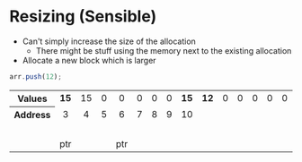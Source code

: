 # Resizing (Sensible)

* Can't simply increase the size of the allocation
    * There might be stuff using the memory next to the existing allocation
* Allocate a new block which is larger

<div class="biggest">

```js
arr.push(12);
```

</div>

<table style="table-layout: fixed; text-align:center;">
    <tr>
        <th scope="row">Values</th>
        <td class="background-green fragment fragment-dn" data-style="out" data-index="3"><strong>15</strong></td>
        <td class="background-blue fragment fragment-dn" data-index="3">15</td>
        <td class="background-red">0</td>
        <td class="background-blue fragment fragment-dn" data-style="out">0</td>
        <td class="background-blue fragment fragment-dn" data-style="out">0</td>
        <td class="fragment fragment-dn background-green" data-style="in-out">0</td>
        <td class="fragment fragment-dn background-green" data-style="in-out">0</td>
        <td class="fragment fragment-dn background-green" data-index="2"><strong>15</strong></td>
        <td class="fragment fragment-dn background-green" data-index="2"><strong>12</strong></td>
        <td class="background-blue fragment fragment-dn" data-style="out">0</td>
        <td class="background-blue fragment fragment-dn" data-style="out">0</td>
        <td class="background-blue fragment fragment-dn" data-style="out">0</td>
        <td class="background-blue fragment fragment-dn" data-style="out">0</td>
        <td class="background-green fragment fragment-dn">0</td>
        <td class="background-green fragment fragment-dn">0</td>
        <td class="background-green fragment fragment-dn">0</td>
        <td class="background-green fragment fragment-dn">0</td>
    </tr>
    <tr>
        <th scope="row">Address</th>
        <td id="ptr-end-7">3</td>
        <td>4</td>
        <td id="ptr-end-7-2">5</td>
        <td>6</td>
        <td>7</td>
        <td>8</td>
        <td>9</td>
        <td>10</td>
    </tr>
    <tr style="background-color: transparent;">
        <td colspan="9">&nbsp;</td>
    </tr>
    <tr style="background-color: transparent;">
        <td></td>
        <td id="ptr-start-7" class="fragment fragment-dn" data-style="out" data-index="2">ptr</td>
        <td></td>
        <td></td>
        <td id="ptr-start-7-2" class="fragment fragment-dn" data-index="2">ptr</td>
        <td></td>
        <td></td>
    </tr>
</table>

<div class="line line-arrow-end" data-from="ptr-start-7" data-to="ptr-end-7"></div>
<div class="line line-arrow-end" data-from="ptr-start-7-2" data-to="ptr-end-7-2"></div>
